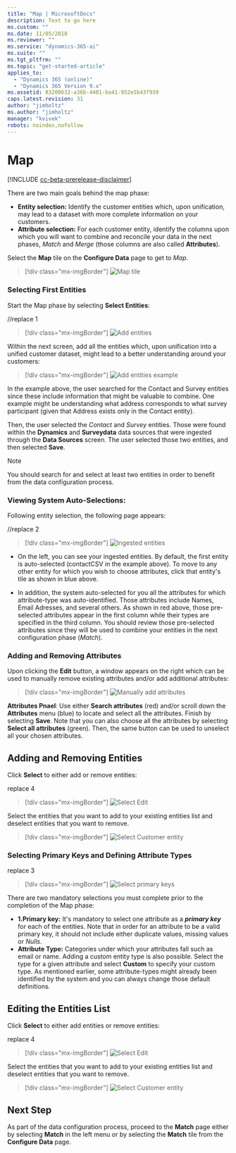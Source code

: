 ```yaml
---
title: "Map | MicrosoftDocs"
description: Text to go here
ms.custom: ""
ms.date: 11/05/2018
ms.reviewer: ""
ms.service: "dynamics-365-ai"
ms.suite: ""
ms.tgt_pltfrm: ""
ms.topic: "get-started-article"
applies_to: 
  - "Dynamics 365 (online)"
  - "Dynamics 365 Version 9.x"
ms.assetid: 83200632-a36b-4401-ba41-952e5b43f939
caps.latest.revision: 31
author: "jimholtz"
ms.author: "jimholtz"
manager: "kvivek"
robots: noindex,nofollow
---
```

# Map

[!INCLUDE [cc-beta-prerelease-disclaimer](../includes/cc-beta-prerelease-disclaimer.md)]

There are two main goals behind the map phase:

- **Entity selection:** Identify the customer entities which, upon unification, may lead to a dataset with more complete information on your customers.
- **Attribute selection:** For each customer entity, identify the columns upon which you will want to combine and reconcile your data in the next phases, *Match* and *Merge* (those columns are also called **Attributes**).

Select the **Map** tile on the **Configure Data** page to get to *Map*.

> [!div class="mx-imgBorder"] 
> ![](media/data-manager-configure-map.png "Map tile")

### Selecting First Entities

Start the Map phase by selecting **Select Entities**:

//replace 1
> [!div class="mx-imgBorder"] 
> ![](media/data-manager-configure-map-add-entities.png "Add entities")

Within the next screen, add all the entities which, upon unification into a unified customer dataset, might lead to a better understanding around your customers:

> [!div class="mx-imgBorder"] 
> ![](media/data-manager-configure-map-add-entities-example.png "Add entities example")

In the example above, the user searched for the Contact and Survey entities since these include information that might be valuable to combine. One example might be understanding what address corresponds to what survey participant (given that Address exists only in the Contact entity). 

Then, the user selected the *Contact* and *Survey* entities. Those were found within the **Dynamics** and **Surveydata** data sources that were ingested through the **Data Sources** screen. The user selected those two entities, and then selected **Save**.

> [!NOTE]
> You should search for and select at least two entities in order to benefit from the data configuration process.

### Viewing System Auto-Selections:

Following entity selection, the following page appears:

//replace 2
> [!div class="mx-imgBorder"] 
> ![](media/data-manager-configure-map-ingested-entities.png "Ingested entities")

- On the left, you can see your ingested entities. By default, the first entity is auto-selected (contactCSV in the example above). To move to any other entity for which you wish to choose attributes, click that entity's tile as shown in blue above. 

- In addition, the system auto-selected for you all the attributes for which attribute-type was auto-identified. Those attributes include Names, Email Adresses, and several others. As shown in red above, those pre-selected attributes appear in the first column while their types are specified in the third column. You should review those pre-selected attributes since they will be used to combine your entities in the next configuration phase (*Match*). 

### Adding and Removing Attributes

Upon clicking the **Edit** button, a window appears on the right which can be used to manually remove existing attributes and/or add additional attributes:

> [!div class="mx-imgBorder"] 
> ![](media/data-manager-configure-map-add-attributes.png "Manually add attributes")

**Attributes Pnael**: Use either **Search attributes** (red) and/or scroll down the **Attributes** menu (blue) to locate and select all the attributes. Finish by selecting **Save**. Note that you can also choose all the attributes by selecting **Select all attributes** (green). Then, the same button can be used to unselect all your chosen attributes.


## Adding and Removing Entities

Click **Select** to either add or remove entities:

replace 4
> [!div class="mx-imgBorder"] 
> ![](media/data-manager-configure-map-edit.png "Select Edit")

Select the entities that you want to add to your existing entities list and deselect entities that you want to remove. 

> [!div class="mx-imgBorder"] 
> ![](media/data-manager-configure-map-edit-customer-entity.png "Select Customer entity")

### Selecting Primary Keys and Defining Attribute Types

replace 3
> [!div class="mx-imgBorder"] 
> ![](media/data-manager-configure-map-primary-keys.png "Select primary keys")

There are two mandatory selections you must complete prior to the completion of the Map phase:

- **1.Primary key:** It's mandatory to select one attribute as a ***primary key*** for each of the entities. Note that in order for an attribute to be a valid primary key, it should not include either duplicate values, missing values or *Nulls*. 
- **Attribute Type:** Categories under which your attributes fall such as email or name. Adding a custom entity type is also possible. Select the type for a given attribute and select **Custom**  to specify your custom type. As mentioned earlier, some attribute-types might already been identified by the system and you can always change those default definitions. 

## Editing the Entities List 

Click **Select** to either add entities or remove entities:

replace 4
> [!div class="mx-imgBorder"] 
> ![](media/data-manager-configure-map-edit.png "Select Edit")

Select the entities that you want to add to your existing entities list and deselect entities that you want to remove. 

> [!div class="mx-imgBorder"] 
> ![](media/data-manager-configure-map-edit-customer-entity.png "Select Customer entity")

## Next Step
As part of the data configuration process, proceed to the **Match** page either by selecting **Match** in the left menu or by selecting the **Match** tile from the **Configure Data** page.
